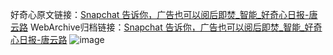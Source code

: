 好奇心原文链接：[Snapchat 告诉你，广告也可以阅后即焚_智能_好奇心日报-唐云路](https://www.qdaily.com/articles/2942.html)
WebArchive归档链接：[Snapchat 告诉你，广告也可以阅后即焚_智能_好奇心日报-唐云路](http://web.archive.org/web/20190623151700/https://www.qdaily.com/articles/2942.html)
![image](http://ww3.sinaimg.cn/large/007d5XDply1g3v6suyivhj30u0332e67)
